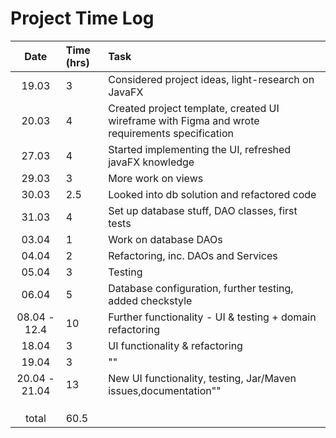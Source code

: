 # Project Time Log

|     Date      | Time (hrs) | Task                                                                                           |
| :-----------: | :--------- | :--------------------------------------------------------------------------------------------- |
|     19.03     | 3          | Considered project ideas, light-research on JavaFX                                             |  |
|     20.03     | 4          | Created project template, created UI wireframe with Figma and wrote requirements specification |
|     27.03     | 4          | Started implementing the UI, refreshed javaFX knowledge                                        |
|     29.03     | 3          | More work on views                                                                             |
|     30.03     | 2.5        | Looked into db solution and refactored code                                                    |
|     31.03     | 4          | Set up database stuff, DAO classes, first tests                                                |
|     03.04     | 1          | Work on database DAOs                                                                          |
|     04.04     | 2          | Refactoring, inc. DAOs and Services                                                            |
|     05.04     | 3          | Testing                                                                                        |
|     06.04     | 5          | Database configuration, further testing, added checkstyle                                      | ---------- |
| 08.04 - 12.4  | 10         | Further functionality - UI & testing + domain refactoring                                      | ---------- |
|     18.04     | 3          | UI functionality & refactoring                                                                 |
|     19.04     | 3          | ""                                                                                             |  |
| 20.04 - 21.04 | 13         | New UI functionality, testing, Jar/Maven issues,documentation""                                |  |
|               |
|               |            |                                                                                                |
|               |            |                                                                                                |
|     total     | 60.5       |
